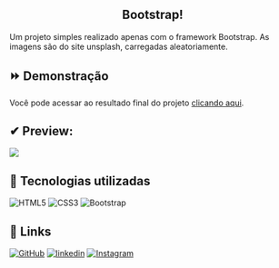 <h2 align="center"><b>Bootstrap!</b></h2>

<p>Um projeto simples realizado apenas com o framework Bootstrap. As imagens são do site unsplash, carregadas aleatoriamente.</p>

<h2>⏩ Demonstração</h2>

Você pode acessar ao resultado final do projeto [clicando aqui](https://pedrohenriquebs.github.io/LandingPage-Bootstrap/).

## ✔ Preview:
<img src="assets/images/Sem título.png">

<h2>🚀 Tecnologias utilizadas</h2>

![HTML5](https://img.shields.io/badge/HTML5-FFF?style=for-the-badge&logo=html5)
![CSS3](https://img.shields.io/badge/CSS3-FFF?style=for-the-badge&logo=css3&logoColor=264CE4)
![Bootstrap](https://img.shields.io/badge/Bootstrap-fff?style=for-the-badge&logo=bootstrap)

<h2>🔗 Links</h2>

[![GitHub](https://img.shields.io/badge/GitHbt-fff?style=for-the-badge&logo=github&logoColor=black)](https://github.com/PedroHenriqueBS)
[![linkedin](https://img.shields.io/badge/linkedin-fff?style=for-the-badge&logo=linkedin&logoColor=0A66C2)](https://www.linkedin.com/in/pedro-henrique-23418b213/)
[![Instagram](https://img.shields.io/badge/Instagram-fff?style=for-the-badge&logo=instagram)](https://www.instagram.com/pedroohbs_/)

